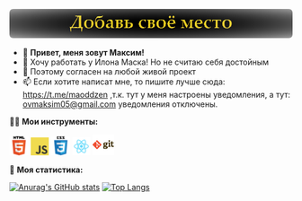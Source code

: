 [![Mesto-Banner](./media/mesto-banner.png)](https://mycodetherapy.github.io/mesto/index.html)

- 👋 **Привет, меня зовут Максим!**
- :rocket: Хочу работать у Илона Маска! Но не считаю себя достойным
- :juggling_person: Поэтому согласен на любой живой проект
- 📫 Если хотите написат мне, то пишите лучше сюда: https://t.me/maoddzen ,т.к. тут у меня настроены уведомления, а тут: ovmaksim05@gmail.com уведомления отключены.

:mechanic: **Мои инструменты:** 
<p>
  <img src="https://raw.githubusercontent.com/github/explore/80688e429a7d4ef2fca1e82350fe8e3517d3494d/topics/html/html.png" alt="HTML" height="34">
  <img src="https://raw.githubusercontent.com/github/explore/80688e429a7d4ef2fca1e82350fe8e3517d3494d/topics/javascript/javascript.png" alt="Javascript" height="32">
  <img src="https://raw.githubusercontent.com/github/explore/80688e429a7d4ef2fca1e82350fe8e3517d3494d/topics/css/css.png" alt="CSS" height="34" >
  <img src="https://raw.githubusercontent.com/github/explore/80688e429a7d4ef2fca1e82350fe8e3517d3494d/topics/react/react.png" alt="React" height="32">
  <img src="https://raw.githubusercontent.com/github/explore/80688e429a7d4ef2fca1e82350fe8e3517d3494d/topics/git/git.png" alt="git" height="38">
</p>

:rofl: **Моя статистика:**

[![Anurag's GitHub stats](https://github-readme-stats.vercel.app/api?username=mycodetherapy)](https://github.com/anuraghazra/github-readme-stats)
[![Top Langs](https://github-readme-stats.vercel.app/api/top-langs/?username=mycodetherapy)](https://github.com/anuraghazra/github-readme-stats)

<!---
mycodetherapy/mycodetherapy is a ✨ special ✨ repository because its `README.md` (this file) appears on your GitHub profile.
You can click the Preview link to take a look at your changes.
--->
